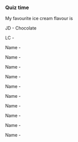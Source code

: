 ### Quiz time

My favourite ice cream flavour is

JD - Chocolate

LC - 

Name -

Name -

Name -

Name -

Name -

Name -

Name -

Name -

Name -

Name -

